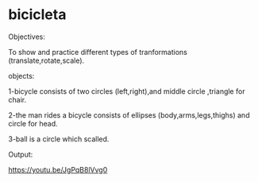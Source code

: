 # bicicleta
Objectives:

To show and practice different types of tranformations (translate,rotate,scale).

objects:

1-bicycle consists of two circles (left,right),and middle circle  ,triangle for chair.

2-the man rides a bicycle consists of ellipses (body,arms,legs,thighs) and circle for head.

3-ball is a circle which scalled.

Output:

https://youtu.be/JgPqB8lVvg0
